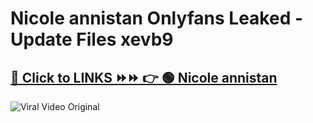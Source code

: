 
 # Nicole annistan Onlyfans Leaked - Update Files xevb9

## <h2><a href="https://clipsfans.com/Nicole_annistan&ref=git">🔗 Click to LINKS ⏩⏩ 👉 🟢 Nicole annistan </a></h2>

<a href="https://clipsfans.com/Nicole_annistan&ref=git" rel="nofollow" data-target="animated-image.originalLink"><img src="https://i.ibb.co.com/xMMVF88/686577567.gif" alt="Viral Video Original" style="max-width: 100%; display: inline-block;" data-target="animated-image.originalImage"></a>

